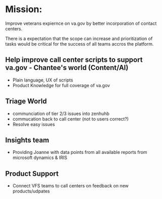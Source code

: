 # Mission:
Improve veterans expiernce on va.gov by better incorporation of contact centers.

There is a expectation that the scope can increase and prioritization of tasks would be critical for the success of all teams accros the platform.

## Help improve call center scripts to support va.gov - Chantee's world (Content/AI)
- Plain language, UX of scripts
- Product Knowledge for full coverage of va.gov

## Triage World
- communciation of tier 2/3 issues into zenhuhb
- commucation back to call center (not to users correct?)
- Resolve easy issues

## Insights team
- Providing Joanne with data points from all available reports from microsoft dynamics & IRIS

## Product Support
- Connect VFS teams to call centers on feedback on new products/udpates



